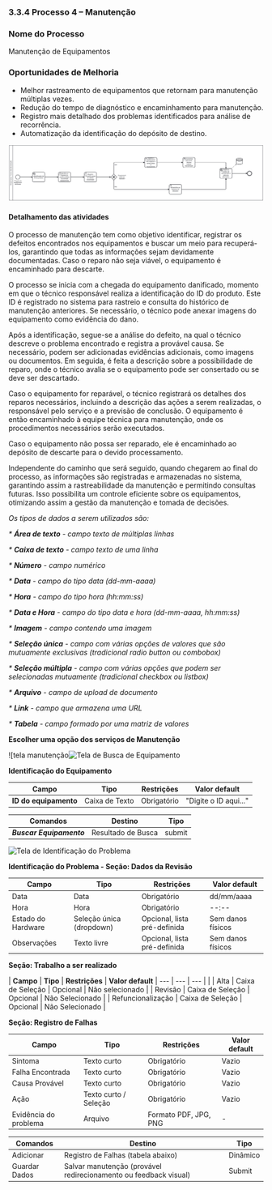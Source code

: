 ### 3.3.4 Processo 4 – Manutenção 

### Nome do Processo
Manutenção de Equipamentos

### Oportunidades de Melhoria
- Melhor rastreamento de equipamentos que retornam para manutenção múltiplas vezes.
- Redução do tempo de diagnóstico e encaminhamento para manutenção.
- Registro mais detalhado dos problemas identificados para análise de recorrência.
- Automatização da identificação do depósito de destino.
  
![Exemplo de um Modelo BPMN do PROCESSO 4](images/modelagemmanutencao.svg "Modelo BPMN do Processo 4.")

#### Detalhamento das atividades

O processo de manutenção tem como objetivo identificar, registrar os defeitos encontrados nos equipamentos e buscar um meio para recuperá-los, garantindo que todas as informações sejam devidamente documentadas. Caso o reparo não seja viável, o equipamento é encaminhado para descarte.

O processo se inicia com a chegada do equipamento danificado, momento em que o técnico responsável realiza a identificação do ID do produto. Este ID é registrado no sistema para rastreio e consulta do histórico de manutenção anteriores. Se necessário, o técnico pode anexar imagens do equipamento como evidência do dano.

Após a identificação, segue-se a análise do defeito, na qual o técnico descreve o problema encontrado e registra a provável causa. Se necessário, podem ser adicionadas evidências adicionais, como imagens ou documentos. Em seguida, é feita a descrição sobre a possibilidade de reparo, onde o técnico avalia se o equipamento pode ser consertado ou se deve ser descartado.

Caso o equipamento for reparável, o técnico registrará os detalhes dos reparos necessários, incluindo a descrição das ações a serem realizadas, o responsável pelo serviço e a previsão de conclusão. O equipamento é então encaminhado à equipe técnica para manutenção, onde os procedimentos necessários serão executados.

Caso o equipamento não possa ser reparado, ele é encaminhado ao depósito de descarte para o devido processamento.

Independente do caminho que será seguido, quando chegarem ao final do processo, as informações são registradas e armazenadas no sistema, garantindo assim a rastreabilidade da manutenção e permitindo consultas futuras. Isso possibilita um controle eficiente sobre os equipamentos, otimizando assim a gestão da manutenção e tomada de decisões.

_Os tipos de dados a serem utilizados são:_

_* **Área de texto** - campo texto de múltiplas linhas_

_* **Caixa de texto** - campo texto de uma linha_

_* **Número** - campo numérico_

_* **Data** - campo do tipo data (dd-mm-aaaa)_

_* **Hora** - campo do tipo hora (hh:mm:ss)_

_* **Data e Hora** - campo do tipo data e hora (dd-mm-aaaa, hh:mm:ss)_

_* **Imagem** - campo contendo uma imagem_

_* **Seleção única** - campo com várias opções de valores que são mutuamente exclusivas (tradicional radio button ou combobox)_

_* **Seleção múltipla** - campo com várias opções que podem ser selecionadas mutuamente (tradicional checkbox ou listbox)_

_* **Arquivo** - campo de upload de documento_

_* **Link** - campo que armazena uma URL_

_* **Tabela** - campo formado por uma matriz de valores_

**Escolher uma opção dos serviços de Manutenção**

![tela manutenção![Tela de Busca de Equipamento](https://github.com/user-attachments/assets/3108639c-c8bc-4724-acb2-99ffc2fb6c6b)


**Identificação do Equipamento**

| **Campo**       | **Tipo**         | **Restrições** | **Valor default** |
| ---             | ---              | ---            | ---               |
| **ID do equipamento**  |  Caixa de Texto   | Obrigatório    |    "Digite o ID aqui..."         |

| **Comandos**         |  **Destino**                   | **Tipo** |
| ---                  | ---                            | ---               |
| ***Buscar Equipamento***       |    Resultado de Busca    | submit        |


![Tela de Identificação do Problema](https://github.com/user-attachments/assets/22139c62-dabf-4d17-89fc-76e4056cb4a0)


**Identificação do Problema - Seção: Dados da Revisão**

| **Campo**       | **Tipo**         | **Restrições** | **Valor default** |
| ---             | ---              | ---            | ---               |
| Data | Data  | Obrigatório  |          dd/mm/aaaa         |
| Hora | Hora | Obrigatório |       --:--            |
| Estado do Hardware | Seleção única (dropdown) | Opcional, lista pré-definida |   Sem danos físicos      |
| Observações | Texto livre | Opcional, lista pré-definida |     Sem danos físicos      |


**Seção: Trabalho a ser realizado**


| **Campo**         |  **Tipo**                   | **Restrições**  | **Valor default**
| ---                  | ---                            | ---        |                |
| Alta     |  Caixa de Seleção | Opcional   | Não selecionado        |
| Revisão  |  Caixa de Seleção | Opcional  |  Não Selecionado      |
| Refuncionalização  |  Caixa de Seleção | Opcional  |  Não Selecionado      |


**Seção: Registro de Falhas**

| **Campo**       | **Tipo**         | **Restrições** | **Valor default** |
| ---             | ---              | ---            | ---               |
| Sintoma | Texto curto | Obrigatório |  Vazio  |
| Falha Encontrada | Texto curto | Obrigatório | Vazio              |
| Causa Provável | Texto curto | Obrigatório | Vazio   |
| Ação | Texto curto / Seleção | Obrigatório |  Vazio  |
| Evidência do problema | Arquivo | Formato PDF, JPG, PNG |        -    |


| **Comandos**         |  **Destino**                   | **Tipo**          |
| ---                  | ---                            | ---               |
| Adicionar |  Registro de Falhas (tabela abaixo) | Dinâmico   |
| Guardar Dados  |  Salvar manutenção (provável redirecionamento ou feedback visual) | Submit  |




